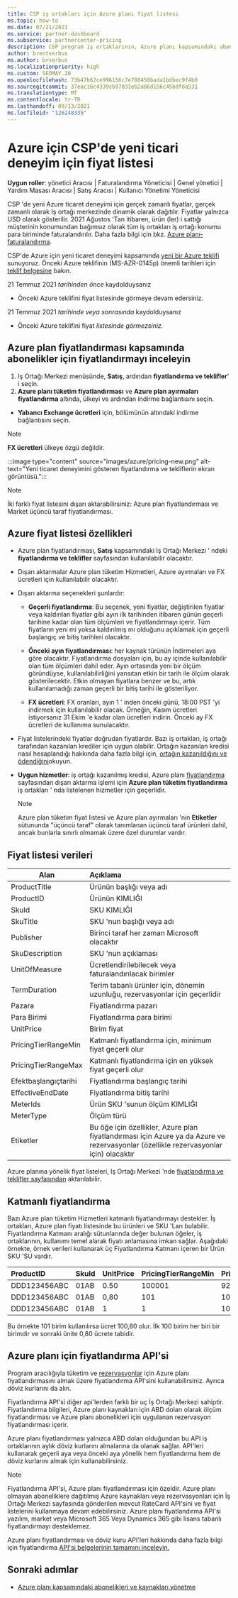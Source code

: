```yaml
---
title: CSP iş ortakları için Azure planı fiyat listesi
ms.topic: how-to
ms.date: 07/21/2021
ms.service: partner-dashboard
ms.subservice: partnercenter-pricing
description: CSP program iş ortaklarının, Azure planı kapsamındaki aboneliklerin fiyat listesini görmek için Iş Ortağı Merkezi 'ni nasıl kullanabileceği hakkında bilgi edinin.
author: brentserbus
ms.author: brserbus
ms.localizationpriority: high
ms.custom: SEOMAY.20
ms.openlocfilehash: 73b47b62ce996156c7e780450bada1bdbec9f4b0
ms.sourcegitcommit: 37eac16c4339cb97831eb2a86d156c45bdf6a531
ms.translationtype: MT
ms.contentlocale: tr-TR
ms.lasthandoff: 09/13/2021
ms.locfileid: "126248335"
---
```

# <a name="price-list-for-the-new-commerce-experience-in-csp-for-azure"></a>Azure için CSP'de yeni ticari deneyim için fiyat listesi

**Uygun roller**: yönetici Aracısı | Faturalandırma Yöneticisi | Genel yönetici | Yardım Masası Aracısı | Satış Aracısı | Kullanıcı Yönetimi Yöneticisi

CSP 'de yeni Azure ticaret deneyimi için gerçek zamanlı fiyatlar, gerçek zamanlı olarak Iş ortağı merkezinde dinamik olarak dağıtılır. Fiyatlar yalnızca USD olarak gösterilir. 2021 Ağustos 'Tan itibaren, ürün (ler) i sattığı müşterinin konumundan bağımsız olarak tüm iş ortakları iş ortağı konumu para biriminde faturalandırılır. Daha fazla bilgi için bkz. [Azure planı-faturalandırma](azure-plan-billing.md).

CSP'de Azure için yeni ticaret deneyimi kapsamında [yeni bir Azure teklifi](./azure-plan-lp.md) sunuyoruz. Önceki Azure teklifinin (MS-AZR-0145p) önemli tarihleri için [teklif belgesine](https://go.microsoft.com/fwlink/p/?linkid=2164140) bakın.

21 Temmuz 2021 *tarihinden önce* kaydolduysanız
- Önceki Azure teklifini fiyat listesinde görmeye devam edersiniz.

21 Temmuz 2021 *tarihinde veya sonrasında* kaydolduysanız
- Önceki Azure teklifini fiyat *listesinde görmezsiniz.*

## <a name="see-pricing-for-subscriptions-under-the-azure-plan-pricing"></a>Azure plan fiyatlandırması kapsamında abonelikler için fiyatlandırmayı inceleyin

1.  Iş Ortağı Merkezi menüsünde, **Satış**, ardından **fiyatlandırma ve teklifler**' i seçin.
2.  **Azure planı tüketim fiyatlandırması** ve **Azure plan ayırmaları fiyatlandırma** altında, ülkeyi ve ardından indirme bağlantısını seçin.
   - **Yabancı Exchange ücretleri** için, bölümünün altındaki indirme bağlantısını seçin.

   > [!NOTE] 
   > **FX ücretleri** ülkeye özgü değildir.

   :::image type="content" source="images/azure/pricing-new.png" alt-text="Yeni ticaret deneyimini gösteren fiyatlandırma ve tekliflerin ekran görüntüsü.":::

   > [!NOTE] 
   > İki farklı fiyat listesini dışarı aktarabilirsiniz: Azure plan fiyatlandırması ve Market üçüncü taraf fiyatlandırması.

## <a name="azure-price-list-specifics"></a>Azure fiyat listesi özellikleri

- Azure plan fiyatlandırması, **Satış** kapsamındaki Iş Ortağı Merkezi ' ndeki **fiyatlandırma ve teklifler** sayfasından kullanılabilir olacaktır.

- Dışarı aktarmalar Azure plan tüketim Hizmetleri, Azure ayırmaları ve FX ücretleri için kullanılabilir olacaktır.

- Dışarı aktarma seçenekleri şunlardır:

  - **Geçerli fiyatlandırma**: Bu seçenek, yeni fiyatlar, değiştirilen fiyatlar veya kaldırılan fiyatlar gibi ayın ilk tarihinden itibaren günün geçerli tarihine kadar olan tüm ölçümleri ve fiyatlandırmayı içerir. Tüm fiyatların yeni mi yoksa kaldırılmış mı olduğunu açıklamak için geçerli başlangıç ve bitiş tarihleri olacaktır.

  - **Önceki ayın fiyatlandırması**: her kaynak türünün İndirmeleri aya göre olacaktır. Fiyatlandırma dosyaları için, bu ay içinde kullanılabilir olan tüm ölçümleri dahil eder. Ayın ortasında yeni bir ölçüm göründüyse, kullanılabilirliğini yansıtan etkin bir tarih ile ölçüm olarak gösterilecektir. Etkin olmayan fiyatlara benzer ve bu, artık kullanılamadığı zaman geçerli bir bitiş tarihi ile gösteriliyor.

  - **FX ücretleri**: FX oranları, ayın 1 ' inden önceki günü, 18:00 PST 'yi indirmek için kullanılabilir olacak. Örneğin, Kasım ücretleri istiyorsanız 31 Ekim 'e kadar olan ücretleri indirin. Önceki ay FX ücretleri de kullanıma sunulacaktır.

- Fiyat listelerindeki fiyatlar doğrudan fiyatlardır. Bazı iş ortakları, iş ortağı tarafından kazanılan krediler için uygun olabilir. Ortağın kazanılan kredisi nasıl hesaplandığı hakkında daha fazla bilgi için, [ortağın kazanıldığını ve ödendiğini](partner-earned-credit-explanation.md)okuyun.

- **Uygun hizmetler**: iş ortağı kazanılmış kredisi, Azure planı [fiyatlandırma](https://partner.microsoft.com/commerce/sales) sayfasından dışarı aktarma işlemi için **Azure plan tüketim fiyatlandırma** iş ortakları ' nda listelenen hizmetler için geçerlidir.
   > [!NOTE]
   > Azure plan tüketim fiyat listesi ve Azure plan ayırmaları 'nin **Etiketler** sütununda "üçüncü taraf" olarak tanımlanan üçüncü taraf ürünleri dahil, ancak bunlarla sınırlı olmamak üzere özel durumlar vardır.

## <a name="price-list-data"></a>Fiyat listesi verileri

|**Alan**   |**Açıklama**   |
|--------------------------|:---------------------------|
|ProductTitle  |Ürünün başlığı veya adı|
|ProductID   |Ürünün KIMLIĞI|
|SkuId|SKU KIMLIĞI|
|SkuTitle|SKU 'nun başlığı veya adı|
|Publisher|Birinci taraf her zaman Microsoft olacaktır|
|SkuDescription|SKU 'nun açıklaması|
|UnitOfMeasure|Ücretlendirilebilecek veya faturalandırılacak birimler|
|TermDuration|Terim tabanlı ürünler için, dönemin uzunluğu, rezervasyonlar için geçerlidir|
|Pazara|Fiyatlandırma pazarı|
|Para Birimi|Fiyatlandırma para birimi|
|UnitPrice|Birim fiyat|
|PricingTierRangeMin|Katmanlı fiyatlandırma için, minimum fiyat geçerli olur|
|PricingTierRangeMax|Katmanlı fiyatlandırma için en yüksek fiyat geçerli olur|
|Efektbaşlangıçtarihi|Fiyatlandırma başlangıç tarihi|
|EffectiveEndDate|Fiyatlandırma bitiş tarihi|
|MeterIds|Ürün SKU 'sunun ölçüm KIMLIĞI|
|MeterType|Ölçüm türü|
|Etiketler|Bu öğe için özellikler, Azure plan fiyatlandırması için Azure ya da Azure ve rezervasyonlar (özellikle rezervasyonlar için) olacaktır|

Azure planına yönelik fiyat listeleri, Iş Ortağı Merkezi 'nde [fiyatlandırma ve teklifler sayfasından](https://partner.microsoft.com/dashboard/sell/pricingandoffers) aktarılabilir.

## <a name="tiered-pricing"></a>Katmanlı fiyatlandırma

Bazı Azure plan tüketim Hizmetleri katmanlı fiyatlandırmayı destekler. İş ortakları, Azure plan fiyatı listesinde bu ürünleri ve SKU 'Ları bulabilir. Fiyatlandırma Katmanı aralığı sütunlarında değer bulunan öğeler, iş ortaklarının, kullanımı temel alarak fiyatı anlamasına imkan sağlar. Aşağıdaki örnekte, örnek verileri kullanarak üç Fiyatlandırma Katmanı içeren bir Ürün SKU 'SU vardır.

|**ProductID**   |**SkuId**   |**UnitPrice**   |**PricingTierRangeMin**   |**PricingTierRangeMax**   |
|:---------------|:-----------|:---------------|:-------------------------|:-------------------------|
|DDD123456ABC|01AB|0.50|100001|9223372036854780000|
|DDD123456ABC|01AB|0,80|101|100000|
|DDD123456ABC|01AB|1|1|100|

Bu örnekte 101 birim kullanılırsa ücret 100,80 olur. İlk 100 birim her biri bir birimdir ve sonraki ünite 0,80 ücrete tabidir.

## <a name="pricing-api-for-azure-plan"></a>Azure planı için fiyatlandırma API'si

Program aracılığıyla tüketim ve [rezervasyonlar](/partner/develop/pricing) için Azure planı fiyatlandırmasını almak üzere fiyatlandırma API'sini kullanabilirsiniz. Ayrıca döviz kurlarını da alın.

Fiyatlandırma API'si diğer api'lerden farklı bir uç İş Ortağı Merkezi sahiptir. Fiyatlandırma bilgileri, Azure planı kaynakları için ABD doları olarak ölçüm fiyatlandırması ve Azure planı abonelikleri için uygulanan rezervasyon fiyatlandırması içerir.

Azure planı fiyatlandırması yalnızca ABD doları olduğundan bu API iş ortaklarının aylık döviz kurlarını almalarına da olanak sağlar. API'leri kullanarak geçerli aya veya önceki aya yönelik hem fiyatlandırma hem de döviz kurlarını almak için kullanabilirsiniz.

> [!NOTE]
> Fiyatlandırma API'si, Azure planı fiyatlandırması için özeldir. Azure planı olmayan aboneliklere dağıtılmış Azure kaynakları veya rezervasyonları için İş Ortağı Merkezi sayfasında gönderilen mevcut RateCard API'sini ve fiyat listelerini kullanmaya devam edebilirsiniz. Azure planı fiyatlandırma API'si yazılım, market veya Microsoft 365 Veya Dynamics 365 gibi lisans tabanlı fiyatlandırmayı desteklemez.

Azure planı fiyatlandırması ve döviz kuru API'leri hakkında daha fazla bilgi için fiyatlandırma [API'si belgelerinin tamamını inceleyin.](/partner/develop/pricing)

## <a name="next-steps"></a>Sonraki adımlar

- [Azure planı kapsamındaki abonelikleri ve kaynakları yönetme](azure-plan-manage.md)
